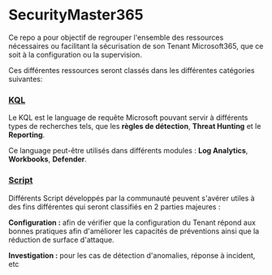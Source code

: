# SecurityMaster365

Ce repo a pour objectif de regrouper l'ensemble des ressources nécessaires ou facilitant la sécurisation de son Tenant Microsoft365, que ce soit à la configuration ou la supervision. 

Ces différentes ressources seront classés dans les différentes catégories suivantes: 

### [KQL](https://github.com/dotvt/SecurityMaster365/blob/7fe96fdb86e56e7e1e32d9644a7f9fba34d9d9f9/KQL/README.md)
Le KQL est le language de requête Microsoft pouvant servir à différents types de recherches tels, que les **règles de détection**, **Threat Hunting** et le **Reporting**. 

Ce language peut-être utilisés dans différents modules : **Log Analytics**, **Workbooks**, **Defender**. 

### [Script](https://github.com/dotvt/SecurityMaster365/tree/7fe96fdb86e56e7e1e32d9644a7f9fba34d9d9f9/Script)
Différents Script développés par la communauté peuvent s'avérer utiles à des fins différentes qui seront classifiés en 2 parties majeures : 

**Configuration :** afin de vérifier que la configuration du Tenant répond aux bonnes pratiques afin d'améliorer les capacités de préventions ainsi que la réduction de surface d'attaque. 

**Investigation :** pour les cas de détection d'anomalies, réponse à incident, etc

